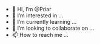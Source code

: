- 👋 Hi, I’m @Priar
- 👀 I’m interested in ...
- 🌱 I’m currently learning ...
- 💞️ I’m looking to collaborate on ...
- 📫 How to reach me ...

<!---
Priar/Priar is a ✨ special ✨ repository because its `README.md` (this file) appears on your GitHub profile.
You can click the Preview link to take a look at your changes.
--->
